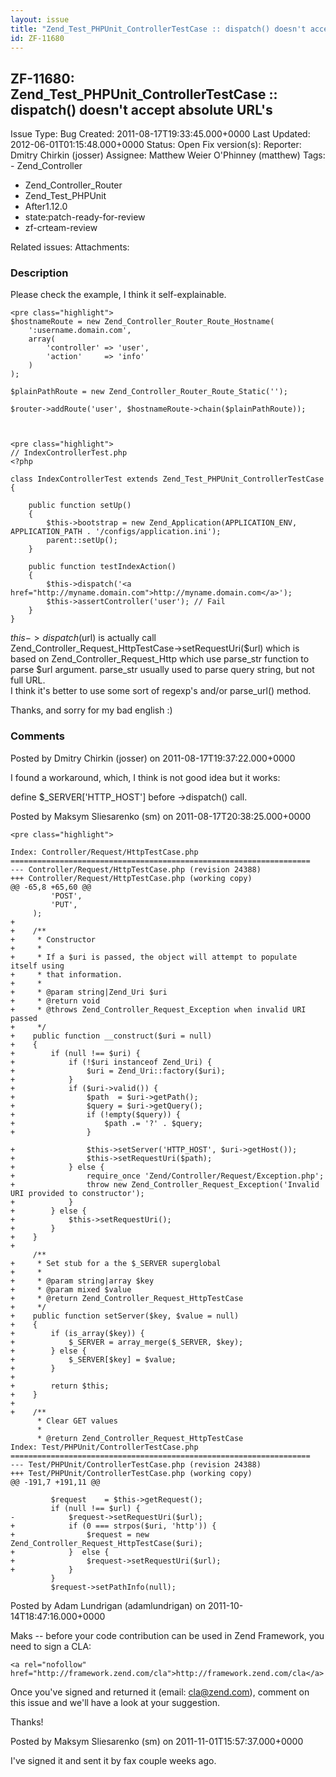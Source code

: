 ```yaml
---
layout: issue
title: "Zend_Test_PHPUnit_ControllerTestCase :: dispatch() doesn't accept absolute URL's"
id: ZF-11680
---
```


ZF-11680: Zend\_Test\_PHPUnit\_ControllerTestCase :: dispatch() doesn't accept absolute URL's
---------------------------------------------------------------------------------------------

 Issue Type: Bug Created: 2011-08-17T19:33:45.000+0000 Last Updated: 2012-06-01T01:15:48.000+0000 Status: Open Fix version(s): 
 Reporter:  Dmitry Chirkin (josser)  Assignee:  Matthew Weier O'Phinney (matthew)  Tags: - Zend\_Controller
- Zend\_Controller\_Router
- Zend\_Test\_PHPUnit
- After1.12.0
- state:patch-ready-for-review
- zf-crteam-review
 
 Related issues: 
 Attachments: 
### Description

Please check the example, I think it self-explainable.

 
    <pre class="highlight">
    $hostnameRoute = new Zend_Controller_Router_Route_Hostname(
        ':username.domain.com',
        array(
            'controller' => 'user',
            'action'     => 'info'
        )
    );
     
    $plainPathRoute = new Zend_Controller_Router_Route_Static('');
     
    $router->addRoute('user', $hostnameRoute->chain($plainPathRoute));


 
    <pre class="highlight">
    // IndexControllerTest.php 
    <?php
    
    class IndexControllerTest extends Zend_Test_PHPUnit_ControllerTestCase
    {
    
        public function setUp()
        {
            $this->bootstrap = new Zend_Application(APPLICATION_ENV, APPLICATION_PATH . '/configs/application.ini');
            parent::setUp();
        }
    
        public function testIndexAction()
        {
            $this->dispatch('<a href="http://myname.domain.com">http://myname.domain.com</a>');
            $this->assertController('user'); // Fail
        }
    }


$this->dispatch($url) is actually call Zend\_Controller\_Request\_HttpTestCase->setRequestUri($url) which is based on Zend\_Controller\_Request\_Http which use parse\_str function to parse $url argument. parse\_str usually used to parse query string, but not full URL.  
 I think it's better to use some sort of regexp's and/or parse\_url() method.

Thanks, and sorry for my bad english :)

 

 

### Comments

Posted by Dmitry Chirkin (josser) on 2011-08-17T19:37:22.000+0000

I found a workaround, which, I think is not good idea but it works:

define $\_SERVER['HTTP\_HOST'] before ->dispatch() call.

 

 

Posted by Maksym Sliesarenko (sm) on 2011-08-17T20:38:25.000+0000

 
    <pre class="highlight">
    
    Index: Controller/Request/HttpTestCase.php
    ===================================================================
    --- Controller/Request/HttpTestCase.php (revision 24388)
    +++ Controller/Request/HttpTestCase.php (working copy)
    @@ -65,8 +65,60 @@
             'POST',
             'PUT',
         );
    +    
    +    /**
    +     * Constructor
    +     *
    +     * If a $uri is passed, the object will attempt to populate itself using
    +     * that information.
    +     *
    +     * @param string|Zend_Uri $uri
    +     * @return void
    +     * @throws Zend_Controller_Request_Exception when invalid URI passed
    +     */
    +    public function __construct($uri = null)
    +    {
    +        if (null !== $uri) {
    +            if (!$uri instanceof Zend_Uri) {
    +                $uri = Zend_Uri::factory($uri);
    +            }
    +            if ($uri->valid()) {
    +                $path  = $uri->getPath();
    +                $query = $uri->getQuery();
    +                if (!empty($query)) {
    +                    $path .= '?' . $query;
    +                }
     
    +                $this->setServer('HTTP_HOST', $uri->getHost());
    +                $this->setRequestUri($path);
    +            } else {
    +                require_once 'Zend/Controller/Request/Exception.php';
    +                throw new Zend_Controller_Request_Exception('Invalid URI provided to constructor');
    +            }
    +        } else {
    +            $this->setRequestUri();
    +        }
    +    }
    +
         /**
    +     * Set stub for a the $_SERVER superglobal
    +     *
    +     * @param string|array $key
    +     * @param mixed $value
    +     * @return Zend_Controller_Request_HttpTestCase
    +     */
    +    public function setServer($key, $value = null)
    +    {
    +        if (is_array($key)) {
    +            $_SERVER = array_merge($_SERVER, $key);
    +        } else {
    +            $_SERVER[$key] = $value;
    +        }
    +
    +        return $this;
    +    }
    +
    +    /**
          * Clear GET values
          *
          * @return Zend_Controller_Request_HttpTestCase
    Index: Test/PHPUnit/ControllerTestCase.php
    ===================================================================
    --- Test/PHPUnit/ControllerTestCase.php (revision 24388)
    +++ Test/PHPUnit/ControllerTestCase.php (working copy)
    @@ -191,7 +191,11 @@
     
             $request    = $this->getRequest();
             if (null !== $url) {
    -            $request->setRequestUri($url);
    +            if (0 === strpos($uri, 'http')) {
    +                $request = new Zend_Controller_Request_HttpTestCase($uri);
    +            }  else {
    +                $request->setRequestUri($url);
    +            }
             }
             $request->setPathInfo(null);
    


 

 

Posted by Adam Lundrigan (adamlundrigan) on 2011-10-14T18:47:16.000+0000

Maks -- before your code contribution can be used in Zend Framework, you need to sign a CLA:

 
    <a rel="nofollow" href="http://framework.zend.com/cla">http://framework.zend.com/cla</a>


Once you've signed and returned it (email: cla@zend.com), comment on this issue and we'll have a look at your suggestion.

Thanks!

 

 

Posted by Maksym Sliesarenko (sm) on 2011-11-01T15:57:37.000+0000

I've signed it and sent it by fax couple weeks ago.

 

 